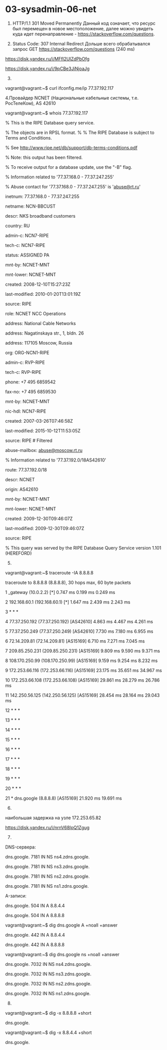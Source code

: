 # 03-sysadmin-06-net
1. HTTP/1.1 301 Moved Permanently
Данный код означает, что ресурс был перемещен в новое местоположение, далее можно увидеть куда идет перенаправление - https://stackoverflow.com/questions.

2. Status Code: 307 Internal Redirect
Дольше всего обрабатывался запрос GET https://stackoverflow.com/questions (240 ms)

https://disk.yandex.ru/i/MFfl2UIZdPbOfg

https://disk.yandex.ru/i/9pCBe3JiNjoaJg


3.
vagrant@vagrant:~$ curl ifconfig.me/ip
77.37.192.117

4.Провайдер NCNET (Национальные кабельные системы, т.е. РосТелеКом), AS 42610


vagrant@vagrant:~$ whois 77.37.192.117

% This is the RIPE Database query service.

% The objects are in RPSL format.
%
% The RIPE Database is subject to Terms and Conditions.

% See http://www.ripe.net/db/support/db-terms-conditions.pdf

% Note: this output has been filtered.

%       To receive output for a database update, use the "-B" flag.

% Information related to '77.37.168.0 - 77.37.247.255'

% Abuse contact for '77.37.168.0 - 77.37.247.255' is 'abuse@rt.ru'

inetnum:        77.37.168.0 - 77.37.247.255

netname:        NCN-BBCUST

descr:          NKS broadband customers

country:        RU

admin-c:        NCN7-RIPE

tech-c:         NCN7-RIPE

status:         ASSIGNED PA

mnt-by:         NCNET-MNT

mnt-lower:      NCNET-MNT

created:        2008-12-10T15:27:23Z

last-modified:  2010-01-20T13:01:19Z

source:         RIPE

role:           NCNET NCC Operations

address:        National Cable Networks

address:        Nagatinskaya str., 1, bldn. 26

address:        117105 Moscow, Russia

org:            ORG-NCN1-RIPE

admin-c:        RVP-RIPE

tech-c:         RVP-RIPE

phone:          +7 495 6859542

fax-no:         +7 495 6859530

mnt-by:         NCNET-MNT

nic-hdl:        NCN7-RIPE

created:        2007-03-26T07:46:58Z

last-modified:  2015-10-12T11:53:05Z

source:         RIPE # Filtered

abuse-mailbox:  abuse@moscow.rt.ru


% Information related to '77.37.192.0/18AS42610'

route:          77.37.192.0/18

descr:          NCNET

origin:         AS42610

mnt-by:         NCNET-MNT

mnt-lower:      NCNET-MNT

created:        2009-12-30T09:46:07Z

last-modified:  2009-12-30T09:46:07Z

source:         RIPE

% This query was served by the RIPE Database Query Service version 1.101 (HEREFORD)

5.
vagrant@vagrant:~$ traceroute -IA 8.8.8.8

traceroute to 8.8.8.8 (8.8.8.8), 30 hops max, 60 byte packets

 1  _gateway (10.0.2.2) [*]  0.747 ms  0.199 ms  0.249 ms
 
 2  192.168.60.1 (192.168.60.1) [*]  1.647 ms  2.439 ms  2.243 ms
 
 3  * * *
 
 4  77.37.250.192 (77.37.250.192) [AS42610]  4.863 ms  4.467 ms  4.261 ms
 
 5  77.37.250.249 (77.37.250.249) [AS42610]  7.730 ms  7.180 ms  6.955 ms
 
 6  72.14.209.81 (72.14.209.81) [AS15169]  6.710 ms  7.271 ms  7.045 ms
 
 7  209.85.250.231 (209.85.250.231) [AS15169]  9.809 ms  9.590 ms  9.371 ms
 
 8  108.170.250.99 (108.170.250.99) [AS15169]  9.159 ms  9.254 ms  8.232 ms
 
 9  172.253.66.116 (172.253.66.116) [AS15169]  23.175 ms  35.651 ms  34.967 ms
 
10  172.253.66.108 (172.253.66.108) [AS15169]  29.861 ms  28.279 ms  26.786 ms

11  142.250.56.125 (142.250.56.125) [AS15169]  28.454 ms  28.164 ms  29.043 ms

12  * * *

13  * * *

14  * * *

15  * * *

16  * * *

17  * * *

18  * * *

19  * * *

20  * * *

21  * dns.google (8.8.8.8) [AS15169]  21.920 ms  19.691 ms


6.
наибольшая задержка на узле 172.253.65.82

https://disk.yandex.ru/i/nrnV68IpQ1Zgug

7. 
DNS-сервера:

dns.google.             7181    IN      NS      ns4.zdns.google.

dns.google.             7181    IN      NS      ns3.zdns.google.

dns.google.             7181    IN      NS      ns2.zdns.google.

dns.google.             7181    IN      NS      ns1.zdns.google.

A-записи:

dns.google.             504     IN      A       8.8.4.4

dns.google.             504     IN      A       8.8.8.8

vagrant@vagrant:~$ dig dns.google A +noall +answer

dns.google.             442     IN      A       8.8.4.4

dns.google.             442     IN      A       8.8.8.8

vagrant@vagrant:~$ dig dns.google ns +noall +answer

dns.google.             7032    IN      NS      ns4.zdns.google.

dns.google.             7032    IN      NS      ns3.zdns.google.

dns.google.             7032    IN      NS      ns2.zdns.google.

dns.google.             7032    IN      NS      ns1.zdns.google.

8.
vagrant@vagrant:~$ dig -x 8.8.8.8 +short

dns.google.

vagrant@vagrant:~$ dig -x 8.8.4.4 +short

dns.google.

